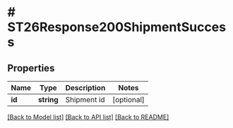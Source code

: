 # # ST26Response200ShipmentSuccess

## Properties

Name | Type | Description | Notes
------------ | ------------- | ------------- | -------------
**id** | **string** | Shipment id | [optional]

[[Back to Model list]](../../README.md#models) [[Back to API list]](../../README.md#endpoints) [[Back to README]](../../README.md)
